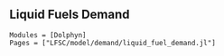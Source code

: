 ## Liquid Fuels Demand
```@autodocs
Modules = [Dolphyn]
Pages = ["LFSC/model/demand/liquid_fuel_demand.jl"]
```